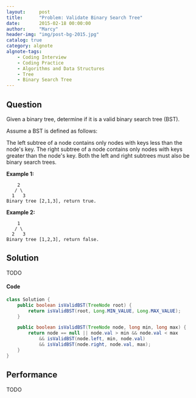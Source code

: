 ```yaml
---
layout:     post
title:      "Problem: Validate Binary Search Tree"
date:       2015-02-18 00:00:00
author:     "Marcy"
header-img: "img/post-bg-2015.jpg"
catalog: true
category: algnote
algnote-tags:
    - Coding Interview
    - Coding Practice
    - Algorithms and Data Structures
    - Tree
    - Binary Search Tree
---
```


## Question

Given a binary tree, determine if it is a valid binary search tree (BST).

Assume a BST is defined as follows:

The left subtree of a node contains only nodes with keys less than the node's key.
The right subtree of a node contains only nodes with keys greater than the node's key.
Both the left and right subtrees must also be binary search trees.

**Example 1:**
```
    2
   / \
  1   3
Binary tree [2,1,3], return true.
```

**Example 2:**
```
    1
   / \
  2   3
Binary tree [1,2,3], return false.
```

## Solution

TODO

#### Code

```java
class Solution {
    public boolean isValidBST(TreeNode root) {
        return isValidBST(root, Long.MIN_VALUE, Long.MAX_VALUE);
    }

    public boolean isValidBST(TreeNode node, long min, long max) {
        return node == null || node.val > min && node.val < max
            && isValidBST(node.left, min, node.val)
            && isValidBST(node.right, node.val, max);
    }
}
```

## Performance
TODO